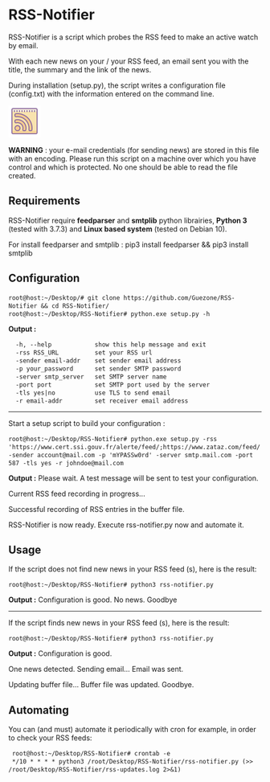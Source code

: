 # RSS-Notifier

RSS-Notifier is a script which probes the RSS feed to make an active watch by email.

With each new news on your / your RSS feed, an email sent you with the title, the summary and the link of the news.

During installation (setup.py), the script writes a configuration file (config.txt) with the information entered on the command line.

![desc](img/logo.png)


**WARNING** : your e-mail credentials (for sending news) are stored in this file with an encoding. Please run this script on a machine over which you have control and which is protected. No one should be able to read the file created.
## Requirements 
RSS-Notifier require **feedparser** and **smtplib** python librairies, **Python 3** (tested with 3.7.3) and **Linux based system** (tested on Debian 10).

For install feedparser and smtplib : 
    pip3 install feedparser && pip3 install smtplib   

## Configuration
    root@host:~/Desktop/# git clone https://github.com/Guezone/RSS-Notifier && cd RSS-Notifier/
    root@host:~/Desktop/RSS-Notifier# python.exe setup.py -h
**Output :** 

      -h, --help            show this help message and exit
      -rss RSS_URL          set your RSS url
      -sender email-addr    set sender email address
      -p your_password      set sender SMTP password
      -server smtp_server   set SMTP server name
      -port port            set SMTP port used by the server
      -tls yes|no           use TLS to send email
      -r email-addr         set receiver email address

----------------
Start a setup script to build your configuration : 

    root@host:~/Desktop/RSS-Notifier# python.exe setup.py -rss 'https://www.cert.ssi.gouv.fr/alerte/feed/;https://www.zataz.com/feed/' -sender account@mail.com -p 'mYPASSw0rd' -server smtp.mail.com -port 587 -tls yes -r johndoe@mail.com
    

**Output :** 
Please wait. A test message will be sent to test your configuration.

Current RSS feed recording in progress...

Successful recording of RSS entries in the buffer file.

RSS-Notifier is now ready. Execute rss-notifier.py now and automate it.



## Usage
    
If the script does not find new news in your RSS feed (s), here is the result:
    
    root@host:~/Desktop/RSS-Notifier# python3 rss-notifier.py 
**Output :** 
Configuration is good.
No news. Goodbye
    
  -------------------- 
  If the script finds new news in your RSS feed (s), here is the result:

    root@host:~/Desktop/RSS-Notifier# python3 rss-notifier.py


**Output :** 
Configuration is good.

One news detected. Sending email...
Email was sent.

Updating buffer file...
Buffer file was updated. Goodbye.



## Automating
  
You can (and must) automate it periodically with cron for example, in order to check your RSS feeds:

     root@host:~/Desktop/RSS-Notifier# crontab -e
     */10 * * * * python3 /root/Desktop/RSS-Notifier/rss-notifier.py (>> /root/Desktop/RSS-Notifier/rss-updates.log 2>&1)


